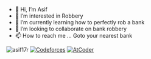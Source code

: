 - 👋 Hi, I’m Asif
- 👀 I’m interested in Robbery
- 🌱 I’m currently learning how to perfectly rob a bank
- 💞️ I’m looking to collaborate on bank robbery
- 📫 How to reach me ... Goto your nearest bank    

<img src="https://komarev.com/ghpvc/?username=asif17r&label=Profile%20views&color=0e75b6&style=flat" alt="asif17r" />      [![Codeforces](https://badges.joonhyung.xyz/codeforces/asif17r.svg)](https://codeforces.com/profile/asif17r) [![AtCoder](https://badges.joonhyung.xyz/atcoder/asif17r.svg)](https://atcoder.jp/users/asif17r)

<!---
asifur-rahman1/asifur-rahman1 is a ✨ special ✨ repository because its `README.md` (this file) appears on your GitHub profile.
You can click the Preview link to take a look at your changes.
--->
